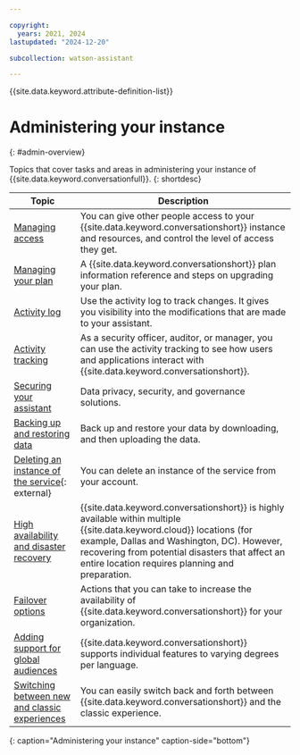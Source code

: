 ```yaml
---

copyright:
  years: 2021, 2024
lastupdated: "2024-12-20"

subcollection: watson-assistant

---
```


{{site.data.keyword.attribute-definition-list}}

# Administering your instance
{: #admin-overview}


Topics that cover tasks and areas in administering your instance of {{site.data.keyword.conversationfull}}. 
{: shortdesc}

| Topic | Description |
| --- | --- |
| [Managing access](/docs/watson-assistant?topic=watson-assistant-access-control) | You can give other people access to your {{site.data.keyword.conversationshort}} instance and resources, and control the level of access they get. |
| [Managing your plan](/docs/watson-assistant?topic=watson-assistant-admin-managing-plan) | A {{site.data.keyword.conversationshort}} plan information reference and steps on upgrading your plan. |
| [Activity log](/docs/watson-assistant?topic=watson-assistant-activity-log) | Use the activity log to track changes. It gives you visibility into the modifications that are made to your assistant. |
| [Activity tracking](/docs/watson-assistant?topic=watson-assistant-at-events) | As a security officer, auditor, or manager, you can use the activity tracking to see how users and applications interact with {{site.data.keyword.conversationshort}}. |
| [Securing your assistant](/docs/watson-assistant?topic=watson-assistant-admin-securing) | Data privacy, security, and governance solutions. |
| [Backing up and restoring data](/docs/watson-assistant?topic=watson-assistant-admin-backup-restore) | Back up and restore your data by downloading, and then uploading the data. |
| [Deleting an instance of the service](/docs/account?topic=account-manage_resource&interface=ui#delete-resource){: external} | You can delete an instance of the service from your account. |
| [High availability and disaster recovery](/docs/watson-assistant?topic=watson-assistant-admin-recovery) | {{site.data.keyword.conversationshort}} is highly available within multiple {{site.data.keyword.cloud}} locations (for example, Dallas and Washington, DC). However, recovering from potential disasters that affect an entire location requires planning and preparation. |
| [Failover options](/docs/watson-assistant?topic=watson-assistant-admin-failover) | Actions that you can take to increase the availability of {{site.data.keyword.conversationshort}} for your organization. |
| [Adding support for global audiences](/docs/watson-assistant?topic=watson-assistant-admin-language-support) | {{site.data.keyword.conversationshort}} supports individual features to varying degrees per language. |
| [Switching between new and classic experiences](/docs/watson-assistant?topic=watson-assistant-switch-experience) | You can easily switch back and forth between {{site.data.keyword.conversationshort}} and the classic experience. |
{: caption="Administering your instance" caption-side="bottom"}
